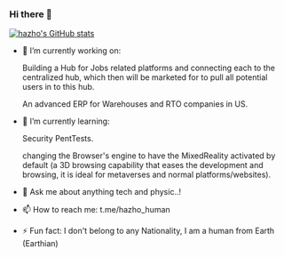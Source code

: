 ### Hi there 👋
[![hazho's GitHub stats](https://github-readme-stats.vercel.app/api?username=hazho)](https://github.com/anuraghazra/github-readme-stats)


- 🔭 I’m currently working on:

   Building a Hub for Jobs related platforms and connecting each to the centralized hub, which then will be marketed for to pull all potential users in to this hub.
  
   An advanced ERP for Warehouses and RTO companies in US.

- 🌱 I’m currently learning:

    Security PentTests.

    changing the Browser's engine to have the MixedReality activated by default (a 3D browsing capability that eases the development and browsing, it is ideal for metaverses and normal platforms/websites).
- 💬 Ask me about anything tech and physic..!
- 📫 How to reach me: t.me/hazho_human
- ⚡ Fun fact: I don't belong to any Nationality, I am a human from Earth (Earthian) 
